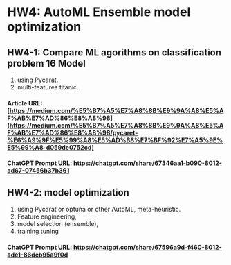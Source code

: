 # HW4: AutoML Ensemble model optimization

## HW4-1: Compare ML agorithms on classification problem 16 Model
1. using Pycarat.
2. multi-features titanic.
#### Article URL: [https://medium.com/%E5%B7%A5%E7%A8%8B%E9%9A%A8%E5%AF%AB%E7%AD%86%E8%A8%98](https://medium.com/%E5%B7%A5%E7%A8%8B%E9%9A%A8%E5%AF%AB%E7%AD%86%E8%A8%98/pycaret-%E6%A9%9F%E5%99%A8%E5%AD%B8%E7%BF%92%E7%A5%9E%E5%99%A8-d059de0752cd)
#### ChatGPT Prompt URL: https://chatgpt.com/share/67346aa1-b090-8012-ad67-07456b37b361

## HW4-2: model optimization
1. using Pycarat or optuna or other AutoML, meta-heuristic.
2. Feature engineering, 
3. model selection (ensemble), 
4. training tuning
#### ChatGPT Prompt URL: https://chatgpt.com/share/67596a9d-f460-8012-ade1-86dcb95a9f0d
